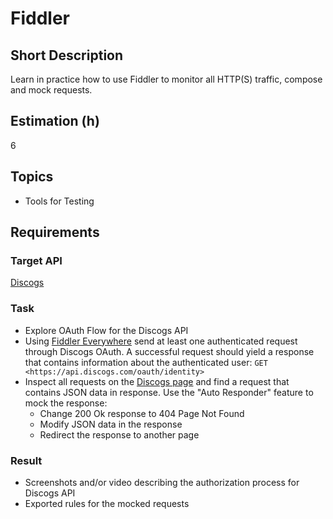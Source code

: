 # Fiddler

## Short Description

Learn in practice how to use Fiddler to monitor all HTTP(S) traffic, compose and mock requests.

## Estimation (h)

6

## Topics

* Tools for Testing

## Requirements

### Target API

[Discogs](https://www.discogs.com/developers/#page:authentication,header:authentication-oauth-flow)

### Task

* Explore OAuth Flow for the Discogs API
* Using [Fiddler Everywhere](https://www.telerik.com/download/fiddler-everywhere) send at least one authenticated
    request through Discogs OAuth. A successful request should yield a response that contains information about the
    authenticated user: `GET <https://api.discogs.com/oauth/identity>`
* Inspect all requests on the [Discogs page](https://www.discogs.com/) and find a request that contains JSON data in
    response. Use the "Auto Responder" feature to mock the response:
  * Change 200 Ok response to 404 Page Not Found
  * Modify JSON data in the response
  * Redirect the response to another page

### Result

* Screenshots and/or video describing the authorization process for Discogs API
* Exported rules for the mocked requests
